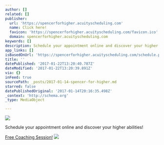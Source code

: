 ```yaml
---
author: []
related: []
publisher:
  url: 'https://spencerforhigher.acuityscheduling.com'
  name: Click here!
  favicon: 'https://spencerforhigher.acuityscheduling.com/favicon.ico'
  domain: spencerforhigher.acuityscheduling.com
keywords: []
description: Schedule your appointment online and discover your higher abilities!
app_links: []
isBasedOnUrl: 'https://spencerforhigher.acuityscheduling.com/schedule.php'
title: ''
datePublished: '2017-01-22T13:20:40.787Z'
dateModified: '2017-01-22T13:20:39.891Z'
via: {}
inFeed: true
sourcePath: _posts/2017-01-14-spencer-for-higher.md
starred: false
datePublishedOriginal: '2017-01-14T20:16:35.498Z'
_context: 'http://schema.org'
_type: MediaObject

---
```

<article style=""><img src="https://s3-us-west-2.amazonaws.com/the-grid-img/p/896e425b9e532e9192684b42e31920fe306ff49e.png" /><p>Schedule your appointment online and discover your higher abilities!</p></article>

[Free Coaching Session!][0]
![](https://the-grid-user-content.s3-us-west-2.amazonaws.com/39483787-9454-415f-95fc-ff7db70e6245.jpg)

[0]: https://spencerforhigher.acuityscheduling.com/schedule.php